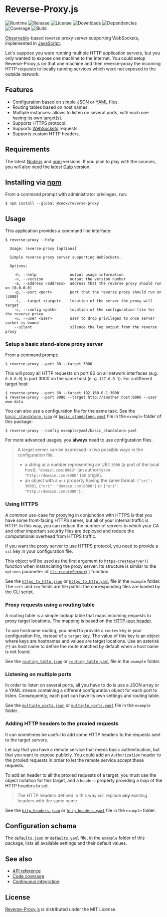 # Reverse-Proxy.js
![Runtime](https://img.shields.io/badge/node-%3E%3D8.4-brightgreen.svg) ![Release](https://img.shields.io/npm/v/@cedx/reverse-proxy.svg) ![License](https://img.shields.io/npm/l/@cedx/reverse-proxy.svg) ![Downloads](https://img.shields.io/npm/dt/@cedx/reverse-proxy.svg) ![Dependencies](https://david-dm.org/cedx/reverse-proxy.js.svg) ![Coverage](https://coveralls.io/repos/github/cedx/reverse-proxy.js/badge.svg) ![Build](https://travis-ci.org/cedx/reverse-proxy.js.svg)

[Observable](http://reactivex.io/intro.html)-based reverse proxy server supporting WebSockets, implemented in [JavaScript](https://developer.mozilla.org/en-US/docs/Web/JavaScript).

Let's suppose you were running multiple HTTP application servers, but you only wanted to expose one machine to the Internet. You could setup Reverse-Proxy.js on that one machine and then reverse-proxy the incoming HTTP requests to locally running services which were not exposed to the outside network.

## Features
- Configuration based on simple [JSON](http://www.json.org) or [YAML](http://yaml.org) files.
- Routing tables based on host names.
- Multiple instances: allows to listen on several ports, with each one having its own target(s).
- Supports HTTPS protocol.
- Supports [WebSockets](https://en.wikipedia.org/wiki/WebSocket) requests.
- Supports custom HTTP headers.

## Requirements
The latest [Node.js](https://nodejs.org) and [npm](https://www.npmjs.com) versions.
If you plan to play with the sources, you will also need the latest [Gulp](http://gulpjs.com) version.

## Installing via [npm](https://www.npmjs.com)
From a command prompt with administrator privileges, run:

```shell
$ npm install --global @cedx/reverse-proxy
```

## Usage
This application provides a command line interface:

```
$ reverse-proxy --help

  Usage: reverse-proxy [options]
  
  Simple reverse proxy server supporting WebSockets.

  Options:

    -h, --help               output usage information
    -v, --version            output the version number
    -a, --address <address>  address that the reverse proxy should run on [0.0.0.0]
    -p, --port <port>        port that the reverse proxy should run on [3000]
    -t, --target <target>    location of the server the proxy will target
    -c, --config <path>      location of the configuration file for the reverse proxy
    -u, --user <user>        user to drop privileges to once server socket is bound
    --silent                 silence the log output from the reverse proxy
```

### Setup a basic stand-alone proxy server
From a command prompt:

```shell
$ reverse-proxy --port 80 --target 3000
```

This will proxy all HTTP requests on port 80 on all network interfaces (e.g. `0.0.0.0`) to port 3000 on the same host (e. g. `127.0.0.1`). For a different target host:

```shell
$ reverse-proxy --port 80 --target 192.168.0.1:3000
$ reverse-proxy --port 8080 --target http://another.host:8080 --user www-data
```

You can also use a configuration file for the same task. See the [`basic_standalone.json`](https://github.com/cedx/reverse-proxy.js/blob/master/example/json/basic_standalone.json) or [`basic_standalone.yaml`](https://github.com/cedx/reverse-proxy.js/blob/master/example/yaml/basic_standalone.yaml) file in the `example` folder of this package:

```shell
$ reverse-proxy --config example/yaml/basic_standalone.yaml
```

For more advanced usages, you **always** need to use configuration files.

> A target server can be expressed in two possible ways in the configuration file:
> - a string or a number representing an URI: `3000` (a port of the local host), `"domain.com:8080"` (an authority) or `"http://domain.com:8080"` (an origin).
> - an object with a `uri` property having the same format: `{"uri": 3000}`, `{"uri": "domain.com:8080"}` or `{"uri": "http://domain.com:8080"}`.

### Using HTTPS
A common use-case for proxying in conjunction with HTTPS is that you have some front-facing HTTPS server, but all of your internal traffic is HTTP. In this way, you can reduce the number of servers to which your CA and other important security files are deployed and reduce the computational overhead from HTTPS traffic.

If you want the proxy server to use HTTPS protocol, you need to provide a `ssl` key in your configuration file.

This object will be used as the first argument to [`https~createServer()`](http://nodejs.org/api/https.html#https_https_createserver_options_requestlistener) function when instanciating the proxy server.
Its structure is similar to the `options` parameter of [`tls~createServer()`](http://nodejs.org/api/tls.html#tls_tls_createserver_options_secureconnectionlistener) function.

See the [`https_to_http.json`](https://github.com/cedx/reverse-proxy.js/blob/master/example/json/https_to_http.json) or [`https_to_http.yaml`](https://github.com/cedx/reverse-proxy.js/blob/master/example/yaml/https_to_http.yaml) file in the `example` folder. The `cert` and `key` fields are file paths: the corresponding files are loaded by the CLI script.

### Proxy requests using a routing table
A routing table is a simple lookup table that maps incoming requests to proxy target locations. The mapping is based on the [HTTP `Host` header](http://www.w3.org/Protocols/rfc2616/rfc2616-sec14.html).

To use hostname routing, you need to provide a `routes` key in your configuration file, instead of a `target` key. The value of this key is an object where keys are hostnames and values are target locations.
Use an asterisk (`*`) as host name to define the route matched by default when a host name is not found.

See the [`routing_table.json`](https://github.com/cedx/reverse-proxy.js/blob/master/example/json/routing_table.json) or [`routing_table.yaml`](https://github.com/cedx/reverse-proxy.js/blob/master/example/yaml/routing_table.yaml) file in the `example` folder.

### Listening on multiple ports
In order to listen on several ports, all you have to do is use a JSON array or a YAML stream containing a different configuration object for each port to listen. Consequently, each port can have its own settings and routing table.

See the [`multiple_ports.json`](https://github.com/cedx/reverse-proxy.js/blob/master/example/json/multiple_ports.json) or [`multiple_ports.yaml`](https://github.com/cedx/reverse-proxy.js/blob/master/example/yaml/multiple_ports.yaml) file in the `example` folder.

### Adding HTTP headers to the proxied requests
It can sometimes be useful to add some HTTP headers to the requests sent to the target servers.

Let say that you have a remote service that needs basic authentication, but that you want to expose publicly. You could add an `Authorization` header to the proxied requests in order to let the remote service accept these requests.

To add an header to all the proxied requests of a target, you must use the object notation for this target, and a `headers` property providing a map of the HTTP headers to set.

> The HTTP headers defined in this way will replace **any** existing headers with the same name.

See the [`http_headers.json`](https://github.com/cedx/reverse-proxy.js/blob/master/example/json/http_headers.json) or [`http_headers.yaml`](https://github.com/cedx/reverse-proxy.js/blob/master/example/yaml/http_headers.yaml) file in the `example` folder.

## Configuration schema
The [`defaults.json`](https://github.com/cedx/reverse-proxy.js/blob/master/example/json/defaults.json) or [`defaults.yaml`](https://github.com/cedx/reverse-proxy.js/blob/master/example/yaml/defaults.yaml) file, in the `example` folder of this package, lists all available settings and their default values.

## See also
- [API reference](https://cedx.github.io/reverse-proxy.js)
- [Code coverage](https://coveralls.io/github/cedx/reverse-proxy.js)
- [Continuous integration](https://travis-ci.org/cedx/reverse-proxy.js)

## License
[Reverse-Proxy.js](https://github.com/cedx/reverse-proxy.js) is distributed under the MIT License.
